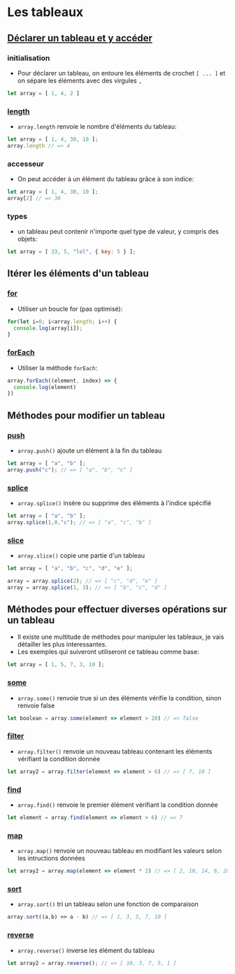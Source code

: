 
# Les tableaux

## [Déclarer un tableau et y accéder](https://developer.mozilla.org/fr/docs/Web/JavaScript/Reference/Global_Objects/Array)

### initialisation
* Pour déclarer un tableau, on entoure les éléments de crochet ```[ ... ]``` et on sépare les éléments avec des virgules ```,```
```js
let array = [ 1, 4, 2 ]
```

### [length](https://developer.mozilla.org/fr/docs/Web/JavaScript/Reference/Global_Objects/Array/length)
* ```array.length``` renvoie le nombre d'éléments du tableau:
```js
let array = [ 1, 4, 30, 10 ];
array.length // => 4
```

### accesseur
* On peut accéder à un élément du tableau grâce à son indice:
```js
let array = [ 1, 4, 30, 10 ];
array[2] // => 30
```

### types
* un tableau peut contenir n'importe quel type de valeur, y compris des objets:
```js
let array = [ 33, 5, "lol", { key: 5 } ];
```

## Itérer les éléments d'un tableau

### [for](https://developer.mozilla.org/fr/docs/Web/JavaScript/Reference/Statements/for)
* Utiliser un boucle for (pas optimisé):
```js
for(let i=0; i<array.length; i++) {
  console.log(array[i]);
}
```

### [forEach](https://developer.mozilla.org/fr/docs/Web/JavaScript/Reference/Global_Objects/Array/forEach)
* Utiliser la méthode ```forEach```:
```js
array.forEach((element, index) => {
  console.log(element)
})
```

## Méthodes pour modifier un tableau

### [push](https://developer.mozilla.org/fr/docs/Web/JavaScript/Reference/Global_Objects/Array/push)
* ```array.push()``` ajoute un élément à la fin du tableau

```js
let array = [ "a", "b" ];
array.push("c"); // => [ "a", "b", "c" ]
```

### [splice](https://developer.mozilla.org/fr/docs/Web/JavaScript/Reference/Global_Objects/Array/splice)

* ```array.splice()``` insère ou supprime des éléments à l'indice spécifié
```js
let array = [ "a", "b" ];
array.splice(1,0,"c"); // => [ "a", "c", "b" ]
```

### [slice](https://developer.mozilla.org/fr/docs/Web/JavaScript/Reference/Global_Objects/Array/slice)
* ```array.slice()``` copie une partie d'un tableau
```js
let array = [ "a", "b", "c", "d", "e" ];

array = array.splice(2); // => [ "c", "d", "e" ]
array = array.splice(1, 3); // => [ "b", "c", "d" ]
```


## Méthodes pour effectuer diverses opérations sur un tableau

* Il existe une multitude de méthodes pour manipuler les tableaux, je vais détailler les plus interessantes.
* Les exemples qui suiveront utiliseront ce tableau comme base:
```js
let array = [ 1, 5, 7, 3, 10 ];
```

### [some](https://developer.mozilla.org/fr/docs/Web/JavaScript/Reference/Global_Objects/Array/some)
* ```array.some()``` renvoie true si un des éléments vérifie la condition, sinon renvoie false
```js
let boolean = array.some(element => element > 20) // => false
```

### [filter](https://developer.mozilla.org/fr/docs/Web/JavaScript/Reference/Global_Objects/Array/filter)
* ```array.filter()``` renvoie un nouveau tableau contenant les éléments vérifiant la condition donnée
```js
let array2 = array.filter(element => element > 6) // => [ 7, 10 ]
```

### [find](https://developer.mozilla.org/fr/docs/Web/JavaScript/Reference/Global_Objects/Array/find)
* ```array.find()``` renvoie le premier élément vérifiant la condition donnée
```js
let element = array.find(element => element > 6) // => 7
```

### [map](https://developer.mozilla.org/fr/docs/Web/JavaScript/Reference/Global_Objects/Array/map)
* ```array.map()``` renvoie un nouveau tableau en modifiant les valeurs selon les intructions données
```js
let array2 = array.map(element => element * 2) // => [ 2, 10, 14, 6, 20 ]
```

### [sort](https://developer.mozilla.org/fr/docs/Web/JavaScript/Reference/Global_Objects/Array/sort)
* ```array.sort()``` tri un tableau selon une fonction de comparaison
```js
array.sort((a,b) => a - b) // => [ 1, 3, 5, 7, 10 ]
```

### [reverse](https://developer.mozilla.org/fr/docs/Web/JavaScript/Reference/Global_Objects/Array/reverse)
* ```array.reverse()``` inverse les élément du tableau
```js
let array2 = array.reverse(); // => [ 10, 3, 7, 5, 1 ]
```